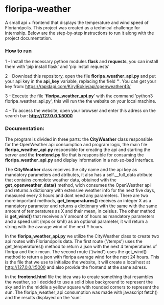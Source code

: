 # floripa-weather
A small api + frontend that displays the temperature and wind speed of Florianópolis. This project was created as a technical challenge for internship. Below are the step-by-step instructions to run it along with the project documentation.

### How to run
1 - Install the necessary python modules **flask** and **requests**, you can install them with 'pip install flask' and 'pip install requests'

2 - Download this repository, open the file **floripa_weather_api.py** and put your api key in the **api_key** variable, replacing the field **'<INSERT YOUR API KEY HERE>'**. You can get your key from: https://rapidapi.com/KirylBokiy/api/openweather43/

3 - Execute the file '**floripa_weather_api.py**' with the command 'python3 floripa_weather_api.py', this will run the the website on your local machine.

4 - To access the website, open your browser and enter this adress on the search bar: **http://127.0.0.1:5000**


### Documentation:
The program is divided in three parts: the **CityWeather** class responsible for the OpenWeather api consumption and program logic, the main file **floripa_weather_api.py** responsible for creating the api and starting the server and the **frontend.py** file that is responsible for consuming the **floripa_weather_api.py** and display information in a not-so-bad interface. 

The **CityWeather** class receives the city name and the api key as mandatory parameters and atributes, it also has a self.__full_data atribute that contains complete weather data, obtained with the **get_openweather_data()** method, wich consumes the OpenWeather api and returns a dictionary with extensive weather info for the next five days, measured every 3 hours and dont need any parameters. There are two more important methods, **get_temperatures()** receives an integer X as a mandatory parameter and returns a dictionary with the same with the same amount of temperatures as X and their mean, in celsius. The other method is **get_wind()** that receives a Y amount of hours as mandatory parameters and a speed unit (mps or kmh) as an optional parameter, it will return a string with the avarage wind of the next Y hours.

In the **floripa_weather_api.py** we utilize the CityWeather class to create two api routes with Florianópolis data. The first route ('/temps') uses the get_temperatures() method to return a json with the next 4 temperatures of floripa and their mean. The second route ('/wind') uses the get_wind() method to return a json with floripa avarage wind for the next 24 hours. This is the file that we use to initialize the website, it will create a localhost at http://127.0.0.1:5000 and also provide the frontend at the same adress.

In the **frontend.html** file the idea was to create something that resambles the weather, so I decided to use a solid blue background to represent the sky and in the middle a yellow square with rounded corners to represent the sun. The floripa_weather_api consumption was made with javascript fetch() and the results displayed on the 'sun'.
